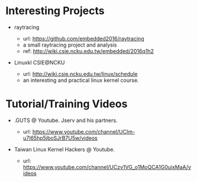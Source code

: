 # Interesting Projects

- raytracing
    - url: https://github.com/embedded2016/raytracing
    - a small raytracing project and analysis
    - ref: http://wiki.csie.ncku.edu.tw/embedded/2016q1h2

- Linuxkl CSIE@NCKU
    - url: http://wiki.csie.ncku.edu.tw/linux/schedule
    - an interesting and practical linux kernel course.

# Tutorial/Training Videos

- .GUTS @ Youtube. Jserv and his partners.
    - url: https://www.youtube.com/channel/UCIm-u7l65hp5jboSJrB7U5w/videos

- Taiwan Linux Kernel Hackers @ Youtube.
    - url: https://www.youtube.com/channel/UCzv1VG_o1MoQCA1G0uixMaA/videos
